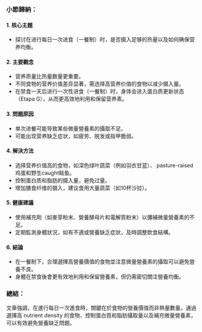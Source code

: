 ### 小節歸納：

#### 1. **核心主題**
- 探讨在进行每日一次进食（一餐制）时，是否摄入足够的热量以及如何确保营养均衡。

#### 2. **主要觀念**
- 营养质量比热量数量更重要。
- 不同食物的营养价值差异显著，需选择高营养价值的食物以减少摄入量。
- 在禁食一天后进行一次性进食（一餐制）时，身体会进入蛋白质更新状态（Etapa G），从而更高效地利用和保留营养素。

#### 3. **問題原因**
- 单次进餐可能导致某些微量營養素的攝取不足。
- 可能出现营养缺乏症状，如疲劳、脱发或指甲脆弱。

#### 4. **解決方法**
- 选择营养价值高的食物，如深色绿叶蔬菜（例如羽衣甘蓝）、 pasture-raised鸡蛋和野生caught鲑鱼。
- 控制蛋白质和脂肪的摄入量，避免过量。
- 增加膳食纤维的摄入，建议食用大量蔬菜（如10杯沙拉）。

#### 5. **健康建議**
- 使用補充劑（如麥芽粉末、營養酵母片和電解質粉末）以彌補微量營養素的不足。
- 定期監測身體狀況，如有不適或營養缺乏症狀，及時調整飲食結構。

#### 6. **結論**
- 在一餐制下，合理選擇高營養價值的食物並注意微量營養素的攝取可以避免營養不良。
- 身體在禁食後會更有效地利用和保留營養素，但仍需密切關注營養均衡。

### 總結：
文章強調，在進行每日一次進食時，關鍵在於食物的營養價值而非熱量數量。通過選擇高 nutrient density 的食物、控制蛋白質和脂肪攝取量以及補充微量營養素，可以有效避免營養缺乏問題。